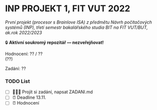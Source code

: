 # INP PROJEKT 1, FIT VUT 2022

*První projekt (procesor s Brainlove ISA) z předmětu Návrh počítačových systémů (INP), třetí semestr bakalářského studia BIT na FIT VUT/BUT, ak.rok 2022/2023*

🔒 **Aktivní soukromý repozitář — nezveřejňovat!**

Hodnocení: ?? / ??<br>(??)

Zadání: ??

### TODO List

- [ ] 📜🤔🧠 Projít si zadání, napsat ZADANI.md
- [ ] ⏰ Deadline 13.11.
- [ ] ⏰ Hodnocení